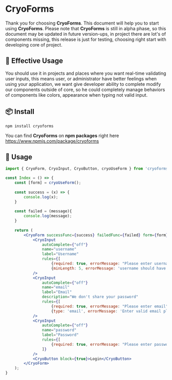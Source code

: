 # CryoForms

Thank you for choosing **CryoForms**. This document will help you to start using **CryoForms**. Please note that **CryoForms** is still in alpha phase, so this document may be updated in future version-ups, in project there are lot's of components missing, this release is just for testing, choosing right start with developing core of project.



## 🌟 Effective Usage

You should use it in projects and places where you want real-time validating user inputs, this means user, or administrator have better feelings when using your application, we want give developer ability to complete modify our components outside of core, so he could completely manage behaviors of components like colors, appearance when typing not valid input.

## 📦 Install

```
npm install cryoforms
```

You can find **CryoForms** on **npm packages** right here https://www.npmjs.com/package/cryoforms

## 🔨 Usage

```jsx
import { CryoForm, CryoInput, CryoButton, cryoUseForm } from 'cryoforms';

const Index = () => {
    const [form] = cryoUseForm();
    
    const success = (x) => {
        console.log(x);
    }
    
    const failed = (message){
        console.log(message);
    }
    
    return (
        <CryoForm successFunc={success} failedFunc={failed} form={form}>
            <CryoInput 
                autoComplete={"off"}
                name="username"
                label="Username" 
                rules={[
                    {required: true, errorMessage: "Please enter username"},
                    {minLength: 5, errorMessage: 'username should have at least 5 characters'}]} 
            />
            <CryoInput 
                autoComplete={"off"}
                name="email"
                label="Email" 
                description="We don't share your password"
                rules={[
                    {required: true, errorMessage: "Please enter email"},
                    {type: 'email', errorMessage: 'Enter valid email please'}]} 
            />
            <CryoInput 
                autoComplete={"off"}
                name="password"
                label="Password" 
                rules={[
                    {required: true, errorMessage: "Please enter password"},
                ]} 
            />
            <CryoButton block={true}>Login</CryoButton>
        </CryoForm>
    );
}
```

